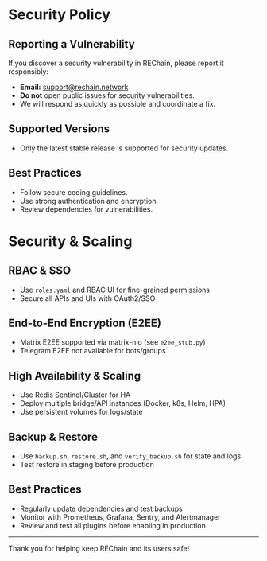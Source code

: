 # Security Policy

## Reporting a Vulnerability

If you discover a security vulnerability in REChain, please report it responsibly:

- **Email:** support@rechain.network
- **Do not** open public issues for security vulnerabilities.
- We will respond as quickly as possible and coordinate a fix.

## Supported Versions
- Only the latest stable release is supported for security updates.

## Best Practices
- Follow secure coding guidelines.
- Use strong authentication and encryption.
- Review dependencies for vulnerabilities.

# Security & Scaling

## RBAC & SSO
- Use `roles.yaml` and RBAC UI for fine-grained permissions
- Secure all APIs and UIs with OAuth2/SSO

## End-to-End Encryption (E2EE)
- Matrix E2EE supported via matrix-nio (see `e2ee_stub.py`)
- Telegram E2EE not available for bots/groups

## High Availability & Scaling
- Use Redis Sentinel/Cluster for HA
- Deploy multiple bridge/API instances (Docker, k8s, Helm, HPA)
- Use persistent volumes for logs/state

## Backup & Restore
- Use `backup.sh`, `restore.sh`, and `verify_backup.sh` for state and logs
- Test restore in staging before production

## Best Practices
- Regularly update dependencies and test backups
- Monitor with Prometheus, Grafana, Sentry, and Alertmanager
- Review and test all plugins before enabling in production

---

Thank you for helping keep REChain and its users safe! 